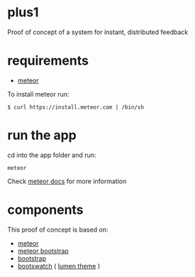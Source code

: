 # plus1
Proof of concept of a system for instant, distributed feedback

# requirements

- [meteor](http://meteor.com)

To install meteor run:

`$ curl https://install.meteor.com | /bin/sh`

# run the app

cd into the app folder and run:

`meteor`

Check [meteor docs](http://docs.meteor.com/) for more information

# components

This proof of concept is based on:

- [meteor](http://meteor.com)
- [meteor bootstrap](https://github.com/matteodem/meteor-boilerplate)
- [bootstrap](http://getbootstrap.com/)
- [bootswatch](http://bootswatch.com/) ( [lumen theme](http://bootswatch.com/lumen/) )